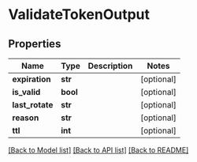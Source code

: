 # ValidateTokenOutput

## Properties
Name | Type | Description | Notes
------------ | ------------- | ------------- | -------------
**expiration** | **str** |  | [optional] 
**is_valid** | **bool** |  | [optional] 
**last_rotate** | **str** |  | [optional] 
**reason** | **str** |  | [optional] 
**ttl** | **int** |  | [optional] 

[[Back to Model list]](../README.md#documentation-for-models) [[Back to API list]](../README.md#documentation-for-api-endpoints) [[Back to README]](../README.md)


